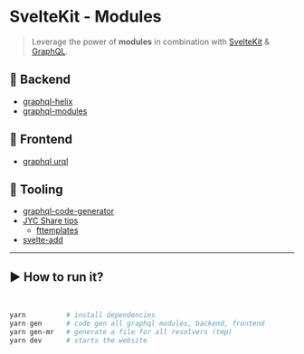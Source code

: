 # SvelteKit - Modules

> Leverage the power of **modules** in combination with [SvelteKit](https://kit.svelte.dev/) & [GraphQL](https://graphql.org/).

## 🚀 Backend

- [graphql-helix](https://github.com/contrawork/graphql-helix)
- [graphql-modules](https://www.graphql-modules.com/)

## 🎨 Frontend

- [graphql urql](https://formidable.com/open-source/urql/docs/basics/svelte/)

## 🔧 Tooling

- [graphql-code-generator](https://www.graphql-code-generator.com/)
- [JYC Share tips](https://github.com/jycouet/share-tips)
  - [fttemplates](https://marketplace.visualstudio.com/items?itemName=Huuums.vscode-fast-folder-structure)
- [svelte-add](https://github.com/svelte-add/svelte-add)

---

## ▶️ How to run it?

<br/>

```bash
yarn          # install dependencies
yarn gen      # code gen all graphql modules, backend, frontend
yarn gen-mr   # generate a file for all resolvers (tmp)
yarn dev      # starts the website
```
